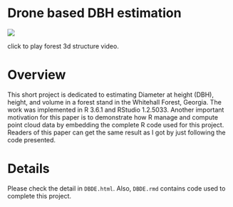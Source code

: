 # Drone based DBH estimation

[![](http://img.youtube.com/vi/kvrV8BrYDU4/0.jpg)](http://www.youtube.com/watch?v=kvrV8BrYDU4 "3D forest structure")

click to play forest 3d structure video.

# Overview
This short project is dedicated to estimating Diameter at height (DBH), height, and volume in a forest stand in the Whitehall Forest, Georgia. The work was implemented in R 3.6.1 and RStudio 1.2.5033. Another important motivation for this paper is to demonstrate how R manage and compute point cloud data by embedding the complete R code used for this project. Readers of this paper can get the same result as I got by just following the code presented.

# Details
Please check the detail in `DBDE.html`.
Also, `DBDE.rmd` contains code used to complete this project. 
